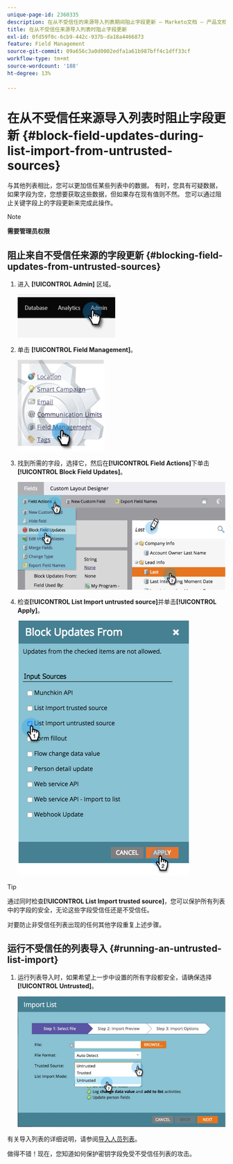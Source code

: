 ```yaml
---
unique-page-id: 2360335
description: 在从不受信任的来源导入列表期间阻止字段更新 — Marketo文档 — 产品文档
title: 在从不受信任来源导入列表时阻止字段更新
exl-id: 0fd59f0c-6cb9-442c-937b-da18a4466873
feature: Field Management
source-git-commit: 09a656c3a0d0002edfa1a61b987bff4c1dff33cf
workflow-type: tm+mt
source-wordcount: '188'
ht-degree: 13%

---
```


# 在从不受信任来源导入列表时阻止字段更新 {#block-field-updates-during-list-import-from-untrusted-sources}

与其他列表相比，您可以更加信任某些列表中的数据。 有时，您具有可疑数据，如果字段为空，您想要获取这些数据，但如果存在现有值则不然。 您可以通过阻止关键字段上的字段更新来完成此操作。

>[!NOTE]
>
>**需要管理员权限**

## 阻止来自不受信任来源的字段更新 {#blocking-field-updates-from-untrusted-sources}

1. 进入 **[!UICONTROL Admin]** 区域。

   ![](assets/blocking-field-updates-from-untrusted-sources-1.png)

1. 单击 **[!UICONTROL Field Management]**。

   ![](assets/blocking-field-updates-from-untrusted-sources-2.png)

1. 找到所需的字段，选择它，然后在&#x200B;**[!UICONTROL Field Actions]**&#x200B;下单击&#x200B;**[!UICONTROL Block Field Updates]**。

   ![](assets/blocking-field-updates-from-untrusted-sources-3.png)

1. 检查&#x200B;**[!UICONTROL List Import untrusted source]**&#x200B;并单击&#x200B;**[!UICONTROL Apply]**。

   ![](assets/blocking-field-updates-from-untrusted-sources-4.png)

>[!TIP]
>
>通过同时检查&#x200B;**[!UICONTROL List Import trusted source]**，您可以保护所有列表中的字段的安全，无论这些字段受信任还是不受信任。

对要防止非受信任列表出现的任何其他字段重复上述步骤。

## 运行不受信任的列表导入 {#running-an-untrusted-list-import}

1. 运行列表导入时，如果希望上一步中设置的所有字段都安全，请确保选择&#x200B;**[!UICONTROL Untrusted]**。

   ![](assets/blocking-field-updates-from-untrusted-sources-5.png)

有关导入列表的详细说明，请参阅[导入人员列表](/help/marketo/getting-started/quick-wins/import-a-list-of-people.md)。

做得不错！现在，您知道如何保护密钥字段免受不受信任列表的攻击。
